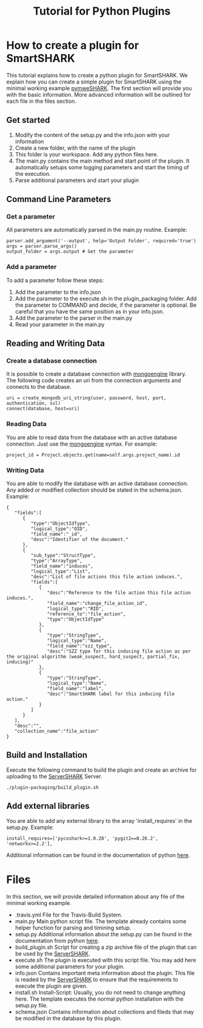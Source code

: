 ﻿---
layout: page
title: Tutorial for Python Plugins
exclude: true
permalink: /plugin/tutorial/python
---

# How to create a plugin for SmartSHARK
This tutorial explains how to create a python plugin for SmartSHARK. We explain how you can create a simple plugin for SmartSHARK using the minimal working example [pymweSHARK](https://github.com/smartshark/pymweSHARK). The first section will provide you with the basic information. More advanced information will be outlined for each file in the files section.

## Get started
1. Modify the content of the setup.py and the info.json with your information
2. Create a new folder, with the name of the plugin
3. This folder is your workspace. Add any python files here.
4. The main.py contains the main method and start point of the plugin. It automatically setups some logging parameters and start the timing of the execution. 
5. Parse additional parameters and start your plugin

## Command Line Parameters

### Get a parameter
All parameters are automatically parsed in the main.py routine. 
Example:
```
parser.add_argument('--output', help='Output Folder', required='true')
args = parser.parse_args()
output_folder = args.output # Get the parameter
```

### Add a parameter
To add a parameter follow these steps:
1. Add the parameter to the info.json
2. Add the parameter to the execute.sh in the plugin_packaging folder. Add the parameter to COMMAND and decide, if the parameter is optional. Be careful that you have the same position as in your info.json.
3. Add the parameter to the parser in the main.py
4. Read your parameter in the main.py

## Reading and Writing Data

### Create a database connection
It is possible to create a database connection with [mongoengine](http://mongoengine.org/) library. The following code creates an uri from the connection arguments and connects to the database.
```
uri = create_mongodb_uri_string(user, password, host, port, authentication, ssl)
connect(database, host=uri)
```

### Reading Data
You are able to read data from the database with an active database connection. Just use the [mongoengine](http://mongoengine.org/)  syntax. For example:
```
project_id = Project.objects.get(name=self.args.project_name).id
```

### Writing Data
You are able to modify the database with an active database connection. Any added or modified collection should be stated in the schema.json.
Example:
```
{
   "fields":[
      {
         "type":"ObjectIdType",
         "logical_type":"OID",
         "field_name":"_id",
         "desc":"Identifier of the document."
      },
      {
         "sub_type":"StructType",
         "type":"ArrayType",
         "field_name":"induces",
         "logical_type":"List",
         "desc":"List of file actions this file action induces.",
         "fields":[
            {
               "desc":"Reference to the file action this file action induces.",
               "field_name":"change_file_action_id",
               "logical_type":"RID",
               "reference_to":"file_action",
               "type":"ObjectIdType"
            },
            {
               "type":"StringType",
               "logical_type":"Name",
               "field_name":"szz_type",
               "desc":"SZZ type for this inducing file action as per the original algorithm (weak_suspect, hard_suspect, partial_fix, inducing)"
            },
            {
               "type":"StringType",
               "logical_type":"Name",
               "field_name":"label",
               "desc":"SmartSHARK label for this inducing file action."
            }
         ]
      }
   ],
   "desc":"",
   "collection_name":"file_action"
}
```

## Build and Installation
Execute the following command to build the plugin and create an archive for uploading to the [ServerSHARK](https://github.com/smartshark/serverSHARK) Server.
```
./plugin-packaging/build_plugin.sh
```

## Add external libraries
You are able to add any external library to the array 'install_requires' in the setup.py. 
Example:
```
install_requires=['pycoshark>=1.0.28', 'pygit2==0.26.2', 'networkx>=2.2'],
```

Additional information can be found in the documentation of python [here](https://docs.python.org/3.7/distutils/setupscript.html).

# Files
In this section, we will provide detailed information about any file of the minimal working example. 
* .travis.yml
File for the Travis-Build System. 
* main.py
Main python script file. The template already contains some helper function for parsing and timining setup.
* setup.py
Additional information about the setup.py can be found in the documentation from python [here](https://docs.python.org/3.7/distutils/setupscript.html).
* build_plugin.sh
Script for creating a zip archive file of the plugin that can be used by the [ServerSHARK](https://github.com/smartshark/serverSHARK). 
* execute.sh
The plugin is executed with this script file. You may add here some additional parameters for your plugin.
* info.json
Contains important meta information about the plugin. This file is readed by the [ServerSHARK](https://github.com/smartshark/serverSHARK) to ensure that the requirements to execute the plugin are given. 
* install.sh
Install-Script: Usually, you do not need to change anything here. The template executes the normal python installation with the setup.py file. 
* schema.json
Contains information about collections and fileds that may be modified in the database by this plugin.



